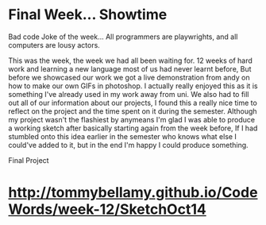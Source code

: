 # Final Week... Showtime

Bad code Joke of the week... All programmers are playwrights, and all computers are lousy actors.

This was the week, the week we had all been waiting for. 12 weeks of hard work and learning a new language most of us had never learnt before, But before we showcased our work we got a live demonstration from andy on how to make our own GIFs in photoshop. I actually really enjoyed this as it is something I've already used in my work away from uni. We also had to fill out all of our information about our projects, I found this a really nice time to reflect on the project and the time spent on it during the semester. Although my project wasn't the flashiest by anymeans I'm glad I was able to produce a working sketch after basically starting again from the week before, If I had stumbled onto this idea earlier in the semester who knows what else I could've added to it, but in the end I'm happy I could produce something.

Final Project
# http://tommybellamy.github.io/CodeWords/week-12/SketchOct14
